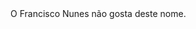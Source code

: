 <head>
<link rel="shortcut icon" type="image/x-icon" href="favicon.ico?">
</head>
O Francisco Nunes não gosta deste nome.
